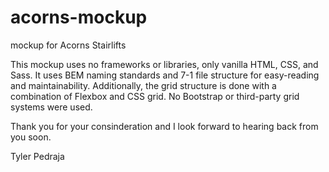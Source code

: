 # acorns-mockup
mockup for Acorns Stairlifts

This mockup uses no frameworks or libraries, only vanilla HTML, CSS, and Sass. It uses BEM naming standards and 7-1 file structure for easy-reading and maintainability. Additionally, the grid structure is done with a combination of Flexbox and CSS grid. No Bootstrap or third-party grid systems were used.

Thank you for your consinderation and I look forward to hearing back from you soon.

Tyler Pedraja

